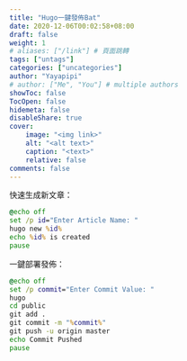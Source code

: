 ```yaml
---
title: "Hugo一鍵發佈Bat"
date: 2020-12-06T00:02:58+08:00
draft: false
weight: 1
# aliases: ["/link"] # 頁面跳轉
tags: ["untags"]
categories: ["uncategories"]
author: "Yayapipi"
# author: ["Me", "You"] # multiple authors
showToc: false
TocOpen: false
hidemeta: false
disableShare: true
cover:
    image: "<img link>"
    alt: "<alt text>"
    caption: "<text>"
    relative: false
comments: false
---
```


快速生成新文章：

```bat
@echo off
set /p id="Enter Article Name: "
hugo new %id%
echo %id% is created
pause
```

一鍵部署發佈：

```bat
@echo off
set /p commit="Enter Commit Value: "
hugo
cd public
git add .
git commit -m "%commit%"
git push -u origin master
echo Commit Pushed
pause
```

